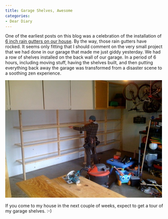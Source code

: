 ```yaml
---
title: Garage Shelves, Awesome
categories:
- Dear Diary
---
```


One of the earliest posts on this blog was a celebration of the installation of [6 inch rain gutters on our house](/thingelstad/rain-gutters-installed). By the way, those rain gutters have rocked. It seems only fitting that I should comment on the very small project that we had done in our garage that made me just giddy yesterday.
We had a row of shelves installed on the back wall of our garage. In a period of 6 hours, including moving stuff, having the shelves built, and then putting everything back away the garage was transformed from a disaster scene to a soothing zen experience.

[![garage-shelves-small.jpg](/assets/posts/2008/garage-shelves-small.jpg)](/assets/posts/2008/garage-shelves.jpg)

If you come to my house in the next couple of weeks, expect to get a tour of my garage shelves. :-)
